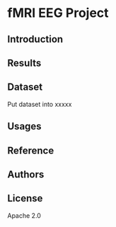 # fMRI EEG Project

## Introduction


## Results


## Dataset

Put dataset into xxxxx

## Usages

## Reference


## Authors


## License

Apache 2.0
